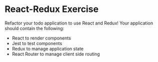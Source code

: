 # React-Redux Exercise

Refactor your todo application to use React and Redux! Your application should contain the following:

- React to render components
- Jest to test components
- Redux to manage application state
- React Router to manage client side routing 
